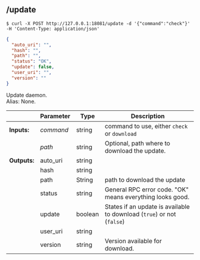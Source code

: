 ## **/update**


```shell
$ curl -X POST http://127.0.0.1:18081/update -d '{"command":"check"}' -H 'Content-Type: application/json'
```
```json
{
  "auto_uri": "",
  "hash": "",
  "path": "",
  "status": "OK",
  "update": false,
  "user_uri": "",
  "version": ""
}
```
Update daemon.  
Alias: None.  

|             | Parameter | Type    | Description
| ---         | ---       | ---     | ---
|**Inputs:**  | *command* | string  | command to use, either `check` or `download`
|             | *path*    | string  | Optional, path where to download the update.
|**Outputs:** | auto_uri  | string  |
|             | hash      | string  |
|             | path      | String  | path to download the update
|             | status    | string  | General RPC error code. "OK" means everything looks good.
|             | update    | boolean | States if an update is available to download (`true`) or not (`false`)
|             | user_uri  | string  |
|             | version   | string  | Version available for download.